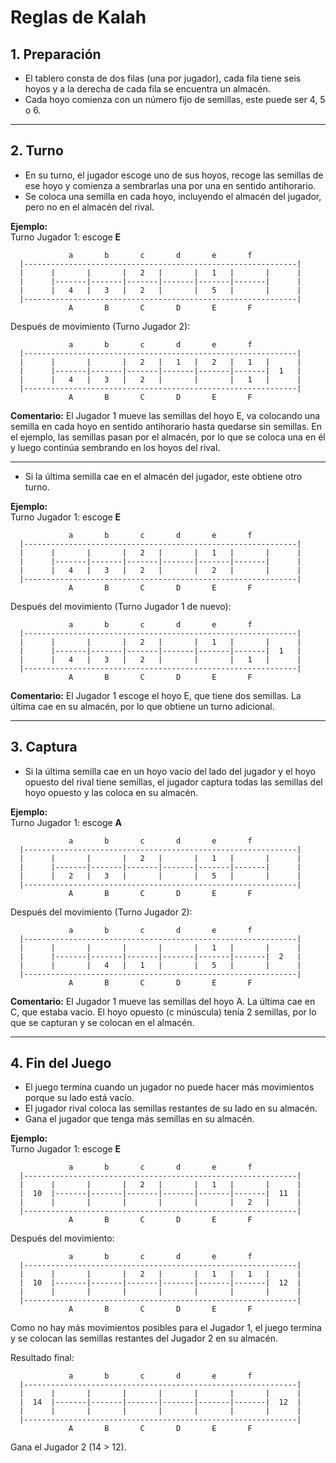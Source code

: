 # Reglas de Kalah

## 1. Preparación
- El tablero consta de dos filas (una por jugador), cada fila tiene seis hoyos y a la derecha de cada fila se encuentra un almacén.
- Cada hoyo comienza con un número fijo de semillas, este puede ser 4, 5 o 6.

---

## 2. Turno
- En su turno, el jugador escoge uno de sus hoyos, recoge las semillas de ese hoyo y comienza a sembrarlas una por una en sentido antihorario.
- Se coloca una semilla en cada hoyo, incluyendo el almacén del jugador, pero no en el almacén del rival.

**Ejemplo:**  
Turno Jugador 1: escoge **E**

```text
             a       b       c       d       e       f
  |-------------------------------------------------------------|      
  |      |       |       |   2   |       |   1   |       |      |
  |      |-------|-------|-------|-------|-------|-------|      |
  |      |   4   |   3   |   2   |       |   5   |       |      |
  |-------------------------------------------------------------|
             A       B       C       D       E       F
```

Después de movimiento (Turno Jugador 2):

```text
             a       b       c       d       e       f
  |-------------------------------------------------------------|      
  |      |       |       |   2   |   1   |   2   |   1   |      |
  |      |-------|-------|-------|-------|-------|-------|  1   |
  |      |   4   |   3   |   2   |       |       |   1   |      |
  |-------------------------------------------------------------|
             A       B       C       D       E       F
```

**Comentario:** El Jugador 1 mueve las semillas del hoyo E, va colocando una semilla en cada hoyo en sentido antihorario hasta quedarse sin semillas. En el ejemplo, las semillas pasan por el almacén, por lo que se coloca una en él y luego continúa sembrando en los hoyos del rival.

---

- Si la última semilla cae en el almacén del jugador, este obtiene otro turno.

**Ejemplo:**  
Turno Jugador 1: escoge **E**

```text
             a       b       c       d       e       f
  |-------------------------------------------------------------|      
  |      |       |       |   2   |       |   1   |       |      |
  |      |-------|-------|-------|-------|-------|-------|      |
  |      |   4   |   3   |   2   |       |   2   |       |      |
  |-------------------------------------------------------------|
             A       B       C       D       E       F
```

Después del movimiento (Turno Jugador 1 de nuevo):

```text
             a       b       c       d       e       f
  |-------------------------------------------------------------|      
  |      |       |       |   2   |       |   1   |       |      |
  |      |-------|-------|-------|-------|-------|-------|  1   |
  |      |   4   |   3   |   2   |       |       |   1   |      |
  |-------------------------------------------------------------|
             A       B       C       D       E       F
```

**Comentario:** El Jugador 1 escoge el hoyo E, que tiene dos semillas. La última cae en su almacén, por lo que obtiene un turno adicional.

---

## 3. Captura
- Si la última semilla cae en un hoyo vacío del lado del jugador y el hoyo opuesto del rival tiene semillas, el jugador captura todas las semillas del hoyo opuesto y las coloca en su almacén.

**Ejemplo:**  
Turno Jugador 1: escoge **A**

```text
             a       b       c       d       e       f
  |-------------------------------------------------------------|      
  |      |       |       |   2   |       |   1   |       |      |
  |      |-------|-------|-------|-------|-------|-------|      |
  |      |   2   |   3   |       |       |   5   |       |      |
  |-------------------------------------------------------------|
             A       B       C       D       E       F
```

Después del movimiento (Turno Jugador 2):

```text
             a       b       c       d       e       f
  |-------------------------------------------------------------|      
  |      |       |       |       |       |   1   |       |      |
  |      |-------|-------|-------|-------|-------|-------|  2   |
  |      |       |   4   |   1   |       |   5   |       |      |
  |-------------------------------------------------------------|
             A       B       C       D       E       F
```

**Comentario:** El Jugador 1 mueve las semillas del hoyo A. La última cae en C, que estaba vacío. El hoyo opuesto (c minúscula) tenía 2 semillas, por lo que se capturan y se colocan en el almacén.

---

## 4. Fin del Juego
- El juego termina cuando un jugador no puede hacer más movimientos porque su lado está vacío.
- El jugador rival coloca las semillas restantes de su lado en su almacén.
- Gana el jugador que tenga más semillas en su almacén.

**Ejemplo:**  
Turno Jugador 1: escoge **E**

```text
             a       b       c       d       e       f
  |-------------------------------------------------------------|      
  |      |       |       |   2   |       |   1   |       |      |
  |  10  |-------|-------|-------|-------|-------|-------|  11  |
  |      |       |       |       |       |       |   2   |      |
  |-------------------------------------------------------------|
             A       B       C       D       E       F
```

Después del movimiento:

```text
             a       b       c       d       e       f
  |-------------------------------------------------------------|      
  |      |       |       |   2   |       |   1   |   1   |      |
  |  10  |-------|-------|-------|-------|-------|-------|  12  |
  |      |       |       |       |       |       |       |      |
  |-------------------------------------------------------------|
             A       B       C       D       E       F
```

Como no hay más movimientos posibles para el Jugador 1, el juego termina y se colocan las semillas restantes del Jugador 2 en su almacén.

Resultado final:

```text
             a       b       c       d       e       f
  |-------------------------------------------------------------|      
  |      |       |       |       |       |       |       |      |
  |  14  |-------|-------|-------|-------|-------|-------|  12  |
  |      |       |       |       |       |       |       |      |
  |-------------------------------------------------------------|
             A       B       C       D       E       F
```

Gana el Jugador 2 (14 > 12).